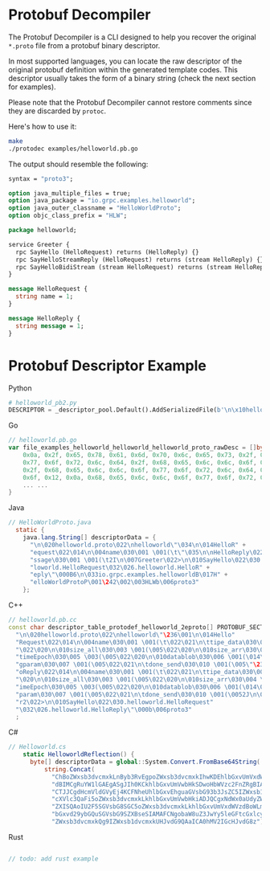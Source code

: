 # Protobuf Decompiler

The Protobuf Decompiler is a CLI designed to help you recover the original `*.proto` file from a protobuf binary descriptor.

In most supported languages, you can locate the raw descriptor of the original protobuf definition within the generated template codes. This descriptor usually takes the form of a binary string (check the next section for examples).

Please note that the Protobuf Decompiler cannot restore comments since they are discarded by `protoc`.

Here's how to use it:
```sh
make
./protodec examples/helloworld.pb.go
```

The output should resemble the following:
```proto
syntax = "proto3";

option java_multiple_files = true;
option java_package = "io.grpc.examples.helloworld";
option java_outer_classname = "HelloWorldProto";
option objc_class_prefix = "HLW";

package helloworld;

service Greeter {
  rpc SayHello (HelloRequest) returns (HelloReply) {}
  rpc SayHelloStreamReply (HelloRequest) returns (stream HelloReply) {}
  rpc SayHelloBidiStream (stream HelloRequest) returns (stream HelloReply) {}
}

message HelloRequest {
  string name = 1;
}

message HelloReply {
  string message = 1;
}
```

# Protobuf Descriptor Example

Python
```py
# helloworld_pb2.py
DESCRIPTOR = _descriptor_pool.Default().AddSerializedFile(b'\n\x10helloworld.proto\x12\nhelloworld\"\x1c\n\x0cHelloRequest\x12\x0c\n\x04name\x18\x01 \x01(\t\"\x1d\n\nHelloReply\x12\x0f\n\x07message\x18\x01 \x01(\t2I\n\x07Greeter\x12>\n\x08SayHello\x12\x18.helloworld.HelloRequest\x1a\x16.helloworld.HelloReply\"\x00\x42\x36\n\x1bio.grpc.examples.helloworldB\x0fHelloWorldProtoP\x01\xa2\x02\x03HLWb\x06proto3')
```

Go
```go
// helloworld.pb.go
var file_examples_helloworld_helloworld_helloworld_proto_rawDesc = []byte{
	0x0a, 0x2f, 0x65, 0x78, 0x61, 0x6d, 0x70, 0x6c, 0x65, 0x73, 0x2f, 0x68, 0x65, 0x6c, 0x6c, 0x6f,
	0x77, 0x6f, 0x72, 0x6c, 0x64, 0x2f, 0x68, 0x65, 0x6c, 0x6c, 0x6f, 0x77, 0x6f, 0x72, 0x6c, 0x64,
	0x2f, 0x68, 0x65, 0x6c, 0x6c, 0x6f, 0x77, 0x6f, 0x72, 0x6c, 0x64, 0x2e, 0x70, 0x72, 0x6f, 0x74,
	0x6f, 0x12, 0x0a, 0x68, 0x65, 0x6c, 0x6c, 0x6f, 0x77, 0x6f, 0x72, 0x6c, 0x64, 0x22, 0x22, 0x0a,
    ... ... 
}
```

Java
```Java
// HelloWorldProto.java
  static {
    java.lang.String[] descriptorData = {
      "\n\020helloworld.proto\022\nhelloworld\"\034\n\014HelloR" +
      "equest\022\014\n\004name\030\001 \001(\t\"\035\n\nHelloReply\022\017\n\007me" +
      "ssage\030\001 \001(\t2I\n\007Greeter\022>\n\010SayHello\022\030.hel" +
      "loworld.HelloRequest\032\026.helloworld.HelloR" +
      "eply\"\000B6\n\033io.grpc.examples.helloworldB\017H" +
      "elloWorldProtoP\001\242\002\003HLWb\006proto3"
    };
```

C++
```c++
// helloworld.pb.cc
const char descriptor_table_protodef_helloworld_2eproto[] PROTOBUF_SECTION_VARIABLE(protodesc_cold) =
  "\n\020helloworld.proto\022\nhelloworld\"\236\001\n\014Hello"
  "Request\022\014\n\004name\030\001 \001(\t\022\021\n\ttipe_data\030\002 \003(\005"
  "\022\020\n\010size_all\030\003 \001(\005\022\020\n\010size_arr\030\004 \003(\005\022\021\n\t"
  "timeEpoch\030\005 \003(\005\022\020\n\010datablob\030\006 \001(\014\022\021\n\tfla"
  "gparam\030\007 \001(\005\022\021\n\tdone_send\030\010 \001(\005\"\234\001\n\nHell"
  "oReply\022\014\n\004name\030\001 \001(\t\022\021\n\ttipe_data\030\002 \003(\005\022"
  "\020\n\010size_all\030\003 \001(\005\022\020\n\010size_arr\030\004 \003(\005\022\021\n\tt"
  "imeEpoch\030\005 \003(\005\022\020\n\010datablob\030\006 \001(\014\022\021\n\tflag"
  "param\030\007 \001(\005\022\021\n\tdone_send\030\010 \001(\0052J\n\010Greete"
  "r2\022>\n\010SayHello\022\030.helloworld.HelloRequest"
  "\032\026.helloworld.HelloReply\"\000b\006proto3"
  ;
```

C#
```c#
// Helloworld.cs
    static HelloworldReflection() {
      byte[] descriptorData = global::System.Convert.FromBase64String(
          string.Concat(
            "ChBoZWxsb3dvcmxkLnByb3RvEgpoZWxsb3dvcmxkIhwKDEhlbGxvUmVxdWVz",
            "dBIMCgRuYW1lGAEgASgJIh0KCkhlbGxvUmVwbHkSDwoHbWVzc2FnZRgBIAEo",
            "CTJJCgdHcmVldGVyEj4KCFNheUhlbGxvEhguaGVsbG93b3JsZC5IZWxsb1Jl",
            "cXVlc3QaFi5oZWxsb3dvcmxkLkhlbGxvUmVwbHkiADJQCgxNdWx0aUdyZWV0",
            "ZXISQAoIU2F5SGVsbG8SGC5oZWxsb3dvcmxkLkhlbGxvUmVxdWVzdBoWLmhl",
            "bGxvd29ybGQuSGVsbG9SZXBseSIAMAFCNgobaW8uZ3JwYy5leGFtcGxlcy5o",
            "ZWxsb3dvcmxkQg9IZWxsb1dvcmxkUHJvdG9QAaICA0hMV2IGcHJvdG8z"));
```

Rust 
```rs

// todo: add rust example
```